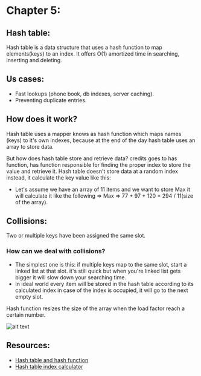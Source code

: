 # Chapter 5:

## Hash table:

Hash table is a data structure that uses a hash function to map elements(keys) to an index. It offers O(1) amortized time in searching, inserting and deleting.

## Us cases:

- Fast lookups (phone book, db indexes, server caching).
- Preventing duplicate entries.

## How does it work?

Hash table uses a mapper knows as hash function which maps names (keys) to it's own indexes, because at the end of the day hash table uses an array to store data.

But how does hash table store and retrieve data? credits goes to has function, has function responsible for finding the proper index to store the value and retrieve it. Hash table doesn't store data at a random index instead, it calculate the key value like this:

- Let's assume we have an array of 11 items and we want to store Max it will calculate it like the following => Max => 77 + 97 + 120 = 294 / 11(size of the array).

## Collisions:

<!-- In ideal world every item will be stored in the hash table according to its calculated index in the best case se -->

Two or multiple keys have been assigned the same slot.

### How can we deal with collisions?

- The simplest one is this: if multiple keys map to the same slot, start a linked list at that slot. it's still quick but when you're linked list gets bigger it will slow down your searching time.
- In ideal world every item will be stored in the hash table according to its calculated index in case of the index is occupied, it will go to the next empty slot.

Hash function resizes the size of the array when the load factor reach a certain number.

![alt text](https://miro.medium.com/max/1400/1*ONlsW4t4hS-6ZjiJzLZVRA.png)

## Resources:

- [Hash table and hash function](https://www.youtube.com/watch?v=KyUTuwz_b7Q)
- [Hash table index calculator](http://users.csc.calpoly.edu/~jdalbey/103/Lectures/HashtableCalc.html)
